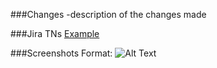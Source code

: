 ###Changes 
-description of the changes made

###Jira TNs
[Example](www.google.com)

###Screenshots
Format: ![Alt Text](url)
